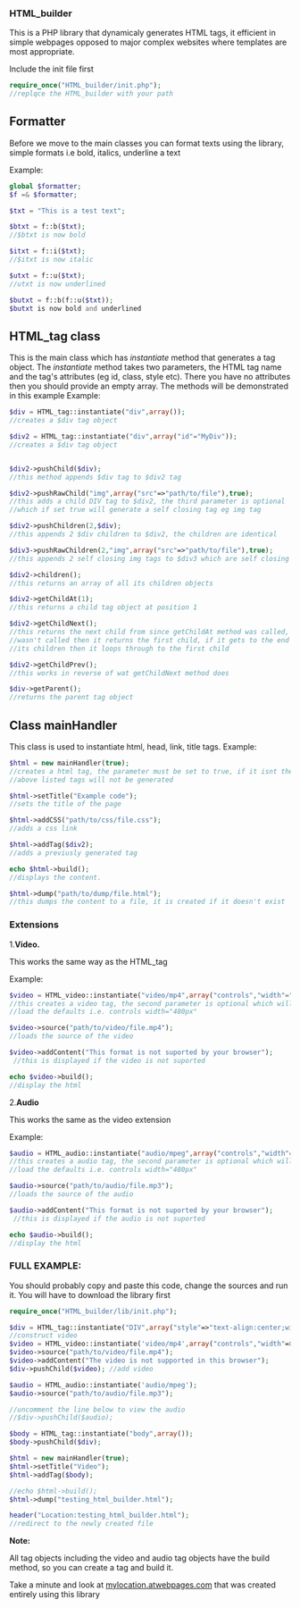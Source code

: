 ### HTML_builder ###
This is a PHP library that dynamicaly generates HTML tags, it efficient in simple webpages opposed to major complex websites where templates are most appropriate.

Include the init file first

```php
require_once("HTML_builder/init.php");
//replqce the HTML_builder with your path
```
## Formatter ##

Before we move to the main classes you can format texts using the library, simple formats i.e bold, italics, underline a text

Example:


```php
global $formatter;
$f =& $formatter;

$txt = "This is a test text";

$btxt = f::b($txt);
//$btxt is now bold

$itxt = f::i($txt);
//$itxt is now italic

$utxt = f::u($txt);
//utxt is now underlined

$butxt = f::b(f::u($txt));
$butxt is now bold and underlined
```

## HTML_tag class ##
This is the main class which has *instantiate* method that generates a tag object.
The *instantiate* method takes two parameters, the HTML tag name and the tag's attributes (eg id, class, style etc). There you have no attributes then you should provide an empty array.
The methods will be demonstrated in this example
Example:

```php
$div = HTML_tag::instantiate("div",array());
//creates a $div tag object

$div2 = HTML_tag::instantiate("div",array("id"="MyDiv"));
//creates a $div tag object


$div2->pushChild($div);
//this method appends $div tag to $div2 tag

$div2->pushRawChild("img",array("src"=>"path/to/file"),true);
//this adds a child DIV tag to $div2, the third parameter is optional
//which if set true will generate a self closing tag eg img tag

$div2->pushChildren(2,$div);
//this appends 2 $div children to $div2, the children are identical

$div3->pushRawChildren(2,"img",array("src"=>"path/to/file"),true);
//this appends 2 self closing img tags to $div3 which are self closing tags

$div2->children();
//this returns an array of all its children objects

$div2->getChildAt(1);
//this returns a child tag object at position 1

$div2->getChildNext();
//this returns the next child from since getChildAt method was called, if it
//wasn't called then it returns the first child, if it gets to the end of 
//its children then it loops through to the first child

$div2->getChildPrev();
//this works in reverse of wat getChildNext method does

$div->getParent();
//returns the parent tag object
```
## Class mainHandler ##

This class is used to instantiate html, head, link, title tags. 
Example:

```php
$html = new mainHandler(true);
//creates a html tag, the parameter must be set to true, if it isnt then the
//above listed tags will not be generated

$html->setTitle("Example code");
//sets the title of the page

$html->addCSS("path/to/css/file.css");
//adds a css link

$html->addTag($div2);
//adds a previusly generated tag 

echo $html->build();
//displays the content.

$html->dump("path/to/dump/file.html");
//this dumps the content to a file, it is created if it doesn't exist
```
### Extensions ###

1.**Video.**

This works the same way as the HTML_tag

Example:

```php
$video = HTML_video::instantiate("video/mp4",array("controls","width"="480px"));
//this creates a video tag, the second parameter is optional which will
//load the defaults i.e. controls width="480px"

$video->source("path/to/video/file.mp4");
//loads the source of the video

$video->addContent("This format is not suported by your browser");
 //this is displayed if the video is not suported

echo $video->build();
//display the html

```

2.**Audio**

This works the same as the video extension

Example:


```php
$audio = HTML_audio::instantiate("audio/mpeg",array("controls","width"="480px"));
//this creates a audio tag, the second parameter is optional which will
//load the defaults i.e. controls width="480px"

$audio->source("path/to/audio/file.mp3");
//loads the source of the audio

$audio->addContent("This format is not suported by your browser");
 //this is displayed if the audio is not suported

echo $audio->build();
//display the html
```

### FULL EXAMPLE: ###

You should probably copy and paste this code, change the sources and run it. You will have to download the library first


```php
require_once("HTML_builder/lib/init.php");

$div = HTML_tag::instantiate("DIV",array("style"=>"text-align:center;width:100%;height:100%;background:#eee"));
//construct video
$video = HTML_video::instantiate('video/mp4',array("controls","width"=>"600px","style"=>"padding:10px;box-shadow:2px 6px 7px -3px #777;background:white"));
$video->source("path/to/video/file.mp4");
$video->addContent("The video is not supported in this browser");
$div->pushChild($video); //add video

$audio = HTML_audio::instantiate('audio/mpeg');
$audio->source("path/to/audio/file.mp3");

//uncomment the line below to view the audio
//$div->pushChild($audio);

$body = HTML_tag::instantiate("body",array());
$body->pushChild($div);

$html = new mainHandler(true);
$html->setTitle("Video");
$html->addTag($body);

//echo $html->build();
$html->dump("testing_html_builder.html");

header("Location:testing_html_builder.html");
//redirect to the newly created file
```

**Note:**

All tag objects including the video and audio tag objects have the build method, so you can create a tag and build it.




Take a minute and look at [mylocation.atwebpages.com](http://mylocation.atwebpages.com) that was created entirely using this library

